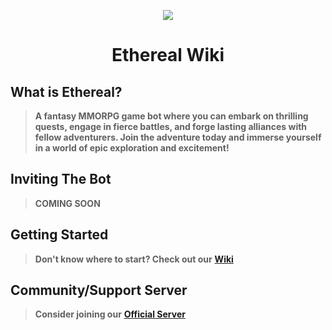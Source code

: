 <p align="center"> <img src="https://github.com/AshTheDeveloper/Ethereal/assets/97385822/175f3ebf-1f0d-4f81-be71-37672980d35a/ae42c667bba11244fd1a2f59e63605a0.jpg"> </p>
<h1 align="center">Ethereal Wiki</h1>


## What is Ethereal?
> **A fantasy MMORPG game bot where you can embark on thrilling quests, engage in fierce battles, and forge lasting alliances with fellow adventurers. Join the adventure today and immerse yourself in a world of epic exploration and excitement!**

## Inviting The Bot
> **COMING SOON**

## Getting Started
> **Don't know where to start? Check out our** [**Wiki**](https://github.com/TheHQE/Empremix/blob/master/Documentation/README.MD)

## Community/Support Server
> **Consider joining our** [**Official Server**](https://discord.gg/eekqdaZhCj)
